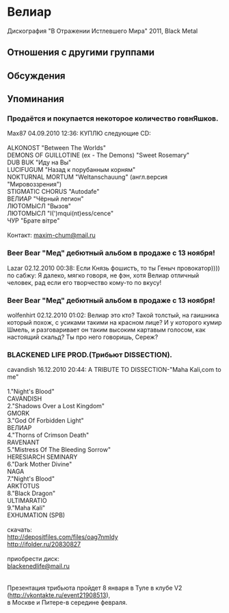 # Велиар

Дискография
"В Отражении Истлевшего Мира" 2011, Black Metal

## Отношения с другими группами


## Обсуждения


## Упоминания

### Продаётся и покупается некоторое количество говнЯшков.

Max87 04.09.2010 12:36:
КУПЛЮ следующие CD:<BR><BR>ALKONOST "Between The Worlds"<BR>DEMONS OF GUILLOTINE (ex - The Demons) "Sweet Rosemary"<BR>DUB BUK "Иду на Вы"<BR>LUCIFUGUM "Назад к порубанным корням"<BR>NOKTURNAL MORTUM "Weltanschauung" (англ.версия "Мировоззрения")<BR>STIGMATIC CHORUS "Autodafe"<BR>ВЕЛИАР "Чёрный легион"<BR>ЛЮТОМЫСЛ "Вызов"<BR>ЛЮТОМЫСЛ "I(')mqui(nt)ess/cence"<BR>ЧУР "Брате вiтре"<BR><BR>Контакт: maxim-chum@mail.ru

### Beer Bear &quot;Мед&quot; дебютный альбом в продаже с 13 ноября!

Lazar 02.12.2010 00:38:
Если Князь фошистъ, то ты Геныч провокатор)))) по сабжу: Я далеко, мягко говоря,  не фэн,  хотя Велиар отличный человек, рад если его творчество кому-то по вкусу! 

### Beer Bear &quot;Мед&quot; дебютный альбом в продаже с 13 ноября!

wolfenhirt 02.12.2010 01:02:
Велиар это кто? Такой толстый, на гаишника который похож, с усиками такими на красном лице? И у которого кумир Шмель, и разговаривает он таким высоким картавым голосом, как настоящий скальд? Ты про него говоришь, Сереж?

### BLACKENED LIFE PROD.(Трибьют DISSECTION).

cavandish 16.12.2010 20:44:
A TRIBUTE TO DISSECTION-"Maha Kali,com to me"<BR><BR>1."Night's Blood" <BR>CAVANDISH <BR>2."Shadows Over a Lost Kingdom" <BR>GMORK <BR>3."God Of Forbidden Light" <BR>ВЕЛИАР <BR>4."Thorns of Crimson Death" <BR>RAVENANT <BR>5."Mistress Of The Bleeding Sorrow" <BR>HERESIARCH SEMINARY <BR>6."Dark Mother Divine" <BR>NAGA <BR>7."Night's Blood" <BR>ARKTOTUS <BR>8."Black Dragon" <BR>ULTIMARATIO <BR>9."Maha Kali" <BR>EXHUMATION (SPB)<BR><BR>скачать:<BR><A HREF="http://depositfiles.com/files/oag7nmldy" TARGET="_blank">http://depositfiles.com/files/oag7nmldy</A><BR><A HREF="http://ifolder.ru/20830827" TARGET="_blank">http://ifolder.ru/20830827</A> <BR><BR>приобрести диск:<BR>blackenedlife@mail.ru<BR><BR><BR>Презентация трибьюта пройдет 8 января в Туле в клубе V2 (<A HREF="http://vkontakte.ru/event21908513" TARGET="_blank">http://vkontakte.ru/event21908513</A>),<BR>в Москве и Питере-в середине февраля.<BR><BR>

